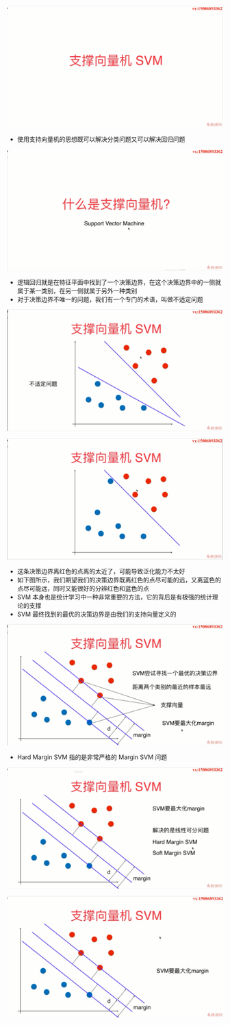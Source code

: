 ![1571136657797](assets/1571136657797.png)

- 使用支持向量机的思想既可以解决分类问题又可以解决回归问题

![1571136776160](assets/1571136776160.png)

- 逻辑回归就是在特征平面中找到了一个决策边界，在这个决策边界中的一侧就属于某一类别，在另一侧就属于另外一种类别
- 对于决策边界不唯一的问题，我们有一个专门的术语，叫做不适定问题

![1571137864854](assets/1571137864854.png)

![1571137991544](assets/1571137991544.png)

- 这条决策边界离红色的点离的太近了，可能导致泛化能力不太好
- 如下图所示，我们期望我们的决策边界既离红色的点尽可能的远，又离蓝色的点尽可能远，同时又能很好的分辨红色和蓝色的点
- SVM 本身也是统计学习中一种非常重要的方法，它的背后是有极强的统计理论的支撑
- SVM 最终找到的最优的决策边界是由我们的支持向量定义的

![1571139582123](assets/1571139582123.png)

- Hard Margin SVM 指的是非常严格的 Margin SVM 问题

![1571139784518](assets/1571139784518.png)

![1571139843282](assets/1571139843282.png)

